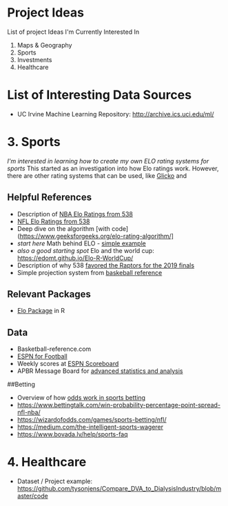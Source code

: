 # Project Ideas
List of project Ideas I'm Currently Interested In

1. Maps & Geography
2. Sports
3. Investments
4. Healthcare


# List of Interesting Data Sources
- UC Irvine Machine Learning Repository: http://archive.ics.uci.edu/ml/


# 3. Sports
*I'm interested in learning how to create my own ELO rating systems for sports*
This started as an investigation into how Elo ratings work.  However, there are other rating systems that can be used, like [Glicko](https://en.wikipedia.org/wiki/Glicko_rating_system) and 


## Helpful References
- Description of [NBA Elo Ratings from 538](https://fivethirtyeight.com/features/how-we-calculate-nba-elo-ratings/)
- [NFL Elo Ratings from 538](https://fivethirtyeight.com/features/introducing-nfl-elo-ratings/)
- Deep dive on the algorithm [with code](https://www.geeksforgeeks.org/elo-rating-algorithm/]
- *start here* Math behind ELO - [simple example](https://blog.mackie.io/the-elo-algorithm)
- *also a good starting spot* Elo and the world cup: https://edomt.github.io/Elo-R-WorldCup/
- Description of why 538 [favored the Raptors for the 2019 finals](https://fivethirtyeight.com/features/are-the-raptors-really-favorites-against-the-warriors/)
- Simple projection system from [baskeball reference](https://www.basketball-reference.com/about/projections.html)

## Relevant Packages
- [Elo Package](https://cran.r-project.org/web/packages/elo/vignettes/elo.html) in R

## Data
- Basketball-reference.com
- [ESPN for Football](http://www.espn.com/college-football/statistics/teamratings)
- Weekly scores at [ESPN Scoreboard](https://www.espn.com/college-football/scoreboard/_/year/2018/seasontype/2/week/2)
- APBR Message Board for [advanced statistics and analysis](http://www.apbr.org/metrics/search.php?search_id=active_topics)

##Betting
- Overview of how [odds work in sports betting](https://www.bettingexpert.com/academy/betting-fundamentals/betting-odds-explained#gref)
- https://www.bettingtalk.com/win-probability-percentage-point-spread-nfl-nba/
- https://wizardofodds.com/games/sports-betting/nfl/
- https://medium.com/the-intelligent-sports-wagerer
- https://www.bovada.lv/help/sports-faq


# 4. Healthcare
- Dataset / Project example: https://github.com/tysonjens/Compare_DVA_to_DialysisIndustry/blob/master/code
